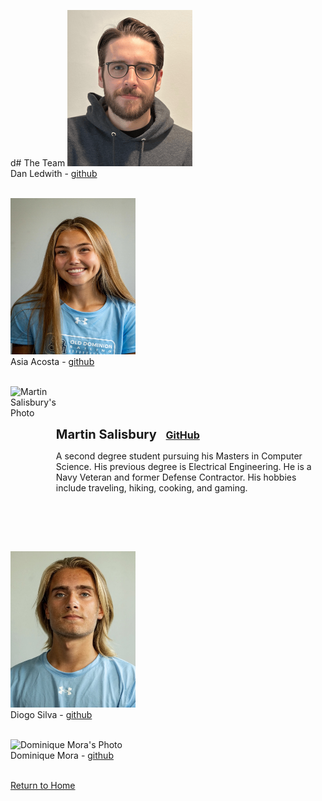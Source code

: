 d# The Team
<img src="images/dan_ledwith.png" alt="Dan Ledwith's Photo" style="width:200px;height:250px;"> <br />
Dan Ledwith - [github](https://github.com/dledw001) <br /> <br />

<img src="images/asia_acosta.png" alt="Asia Acosta's Photo" style="width:200px;height:250px;"> <br />
Asia Acosta - [github](https://github.com/aacos007) <br /> <br />

<div style="display: flex; align-items: center;">
    <img src="images/martin_salisbury.png" alt="Martin Salisbury's Photo" style="width:200px;height:250px;">
    <div>
        <p style="font-weight: bold; font-size: 20px; margin: 0;">
            Martin Salisbury <a href="https://github.com/Knulleffect" style="font-size: 16px; margin-left: 10px;">GitHub</a>
        </p>
        <p>A second degree student pursuing his Masters in Computer Science. His 
        previous degree is Electrical Engineering. He is a Navy Veteran and former 
        Defense Contractor. His hobbies include traveling, hiking, cooking, and gaming.
        </p>
    </div>
</div>

<!---Martin Salisbury - [github](https://github.com/Knulleffect) <br /> <br />-->

<img src="images/diogo_silva.png" alt="Diogo Silva's Photo" style="width:200px;height:250px;"> <br />
Diogo Silva - [github](https://github.com/dfern005) <br /> <br />

<img src="images/dominique_mora.png" alt="Dominique Mora's Photo" style="width:200px;height:250px;"> <br />
Dominique Mora - [github](https://github.com/Dominique10) <br /> <br />

<p><a href="https://dledw001.github.io/BabyBites/">Return to Home</a></p>
